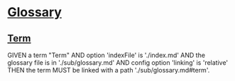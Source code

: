 # [Glossary](#glossary)

## [Term](#term)

GIVEN a term "Term"
  AND option 'indexFile' is './index.md'
  AND the glossary file is in './sub/glossary.md'
  AND config option 'linking' is 'relative'
THEN the term MUST be linked with a path './sub/glossary.md#term'.
